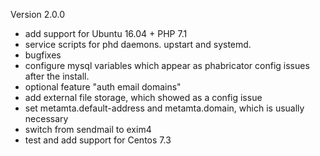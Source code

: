 
Version 2.0.0

- add support for Ubuntu 16.04 + PHP 7.1
- service scripts for phd daemons. upstart and systemd.
- bugfixes
- configure mysql variables which appear as phabricator config issues after the install.
- optional feature "auth email domains"
- add external file storage, which showed as a config issue
- set metamta.default-address and metamta.domain, which is usually necessary
- switch from sendmail to exim4
- test and add support for Centos 7.3


